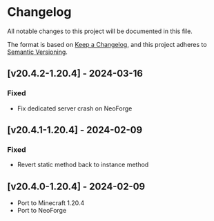# Changelog
All notable changes to this project will be documented in this file.

The format is based on [Keep a Changelog](https://keepachangelog.com/en/1.0.0/),
and this project adheres to [Semantic Versioning](https://semver.org/spec/v2.0.0.html).

## [v20.4.2-1.20.4] - 2024-03-16
### Fixed
- Fix dedicated server crash on NeoForge

## [v20.4.1-1.20.4] - 2024-02-09
### Fixed
- Revert static method back to instance method

## [v20.4.0-1.20.4] - 2024-02-09
- Port to Minecraft 1.20.4
- Port to NeoForge
